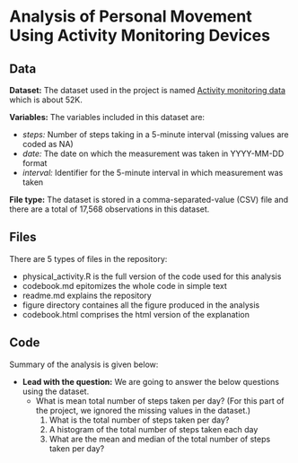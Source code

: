 # Analysis of Personal Movement Using Activity Monitoring Devices

## Data

**Dataset:** The dataset used in the project is named [Activity monitoring data](https://d396qusza40orc.cloudfront.net/repdata%2Fdata%2Factivity.zip) which is about 52K.

**Variables:** The variables included in this dataset are:
  - *steps:* Number of steps taking in a 5-minute interval (missing values are coded as NA)
  - *date:* The date on which the measurement was taken in YYYY-MM-DD format
  - *interval:* Identifier for the 5-minute interval in which measurement was taken

**File type:** The dataset is stored in a comma-separated-value (CSV) file and there are a total of 17,568 observations in this dataset.

## Files
There are 5 types of files in the repository:
 - physical_activity.R is the full version of the code used for this analysis
 - codebook.md epitomizes the whole code in simple text
 - readme.md explains the repository
 - figure directory containes all the figure produced in the analysis
 - codebook.html comprises the html version of the explanation
 
## Code 
Summary of the analysis is given below:

 - **Lead with the question:** We are going to answer the below questions using the dataset.
   - What is mean total number of steps taken per day?
     (For this part of the project, we ignored the missing values in the dataset.)
      1. What is the total number of steps taken per day?
      2. A histogram of the total number of steps taken each day
      3. What are the mean and median of the total number of steps taken per day?
